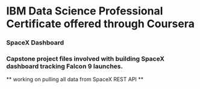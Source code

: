 # IBM Data Science Professional Certificate offered through Coursera

### SpaceX Dashboard 

### Capstone project files involved with building SpaceX dashboard tracking Falcon 9 launches. 

** working on pulling all data from SpaceX REST API **


